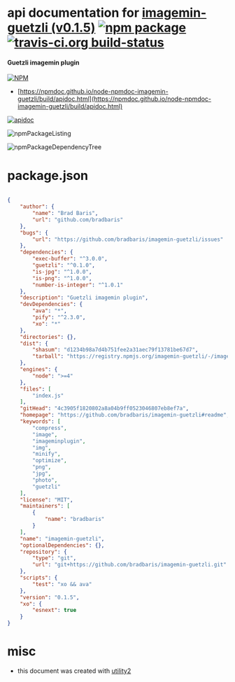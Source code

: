 # api documentation for  [imagemin-guetzli (v0.1.5)](https://github.com/bradbaris/imagemin-guetzli#readme)  [![npm package](https://img.shields.io/npm/v/npmdoc-imagemin-guetzli.svg?style=flat-square)](https://www.npmjs.org/package/npmdoc-imagemin-guetzli) [![travis-ci.org build-status](https://api.travis-ci.org/npmdoc/node-npmdoc-imagemin-guetzli.svg)](https://travis-ci.org/npmdoc/node-npmdoc-imagemin-guetzli)
#### Guetzli imagemin plugin

[![NPM](https://nodei.co/npm/imagemin-guetzli.png?downloads=true&downloadRank=true&stars=true)](https://www.npmjs.com/package/imagemin-guetzli)

- [https://npmdoc.github.io/node-npmdoc-imagemin-guetzli/build/apidoc.html](https://npmdoc.github.io/node-npmdoc-imagemin-guetzli/build/apidoc.html)

[![apidoc](https://npmdoc.github.io/node-npmdoc-imagemin-guetzli/build/screenCapture.buildCi.browser.%252Ftmp%252Fbuild%252Fapidoc.html.png)](https://npmdoc.github.io/node-npmdoc-imagemin-guetzli/build/apidoc.html)

![npmPackageListing](https://npmdoc.github.io/node-npmdoc-imagemin-guetzli/build/screenCapture.npmPackageListing.svg)

![npmPackageDependencyTree](https://npmdoc.github.io/node-npmdoc-imagemin-guetzli/build/screenCapture.npmPackageDependencyTree.svg)



# package.json

```json

{
    "author": {
        "name": "Brad Baris",
        "url": "github.com/bradbaris"
    },
    "bugs": {
        "url": "https://github.com/bradbaris/imagemin-guetzli/issues"
    },
    "dependencies": {
        "exec-buffer": "^3.0.0",
        "guetzli": "^0.1.0",
        "is-jpg": "^1.0.0",
        "is-png": "^1.0.0",
        "number-is-integer": "^1.0.1"
    },
    "description": "Guetzli imagemin plugin",
    "devDependencies": {
        "ava": "*",
        "pify": "^2.3.0",
        "xo": "*"
    },
    "directories": {},
    "dist": {
        "shasum": "d1234b98a7d4b751fee2a31aec79f13781be67d7",
        "tarball": "https://registry.npmjs.org/imagemin-guetzli/-/imagemin-guetzli-0.1.5.tgz"
    },
    "engines": {
        "node": ">=4"
    },
    "files": [
        "index.js"
    ],
    "gitHead": "4c3905f1820802a8a04b9ff0523046807eb8ef7a",
    "homepage": "https://github.com/bradbaris/imagemin-guetzli#readme",
    "keywords": [
        "compress",
        "image",
        "imageminplugin",
        "img",
        "minify",
        "optimize",
        "png",
        "jpg",
        "photo",
        "guetzli"
    ],
    "license": "MIT",
    "maintainers": [
        {
            "name": "bradbaris"
        }
    ],
    "name": "imagemin-guetzli",
    "optionalDependencies": {},
    "repository": {
        "type": "git",
        "url": "git+https://github.com/bradbaris/imagemin-guetzli.git"
    },
    "scripts": {
        "test": "xo && ava"
    },
    "version": "0.1.5",
    "xo": {
        "esnext": true
    }
}
```



# misc
- this document was created with [utility2](https://github.com/kaizhu256/node-utility2)
